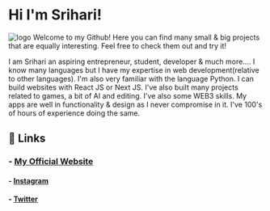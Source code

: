 # Hi I'm Srihari!

![logo](https://srihari-ecru.vercel.app/logo.png)
Welcome to my Github! Here you can find many small & big projects that are equally interesting. Feel free to check them out and try it! 

I am Srihari an aspiring entrepreneur, student, developer & much more.... I know many languages but I have my expertise in web development(relative to other languages). I'm also very familiar with the language Python. I can build websites with React JS or Next JS. I've also built many projects related to games, a bit of AI and editing. I've also some WEB3 skills. My apps are well in functionality & design as I never compromise in it. I've 100's of hours of experience doing the same.
## 🔗 Links
### - [My Official Website](https://srihari-ecru.vercel.app/)
#### - [Instagram](https://www.instagram.com/sriharimuralikrishnan/)
#### - [Twitter](https://twitter.com/sriharithebest)
